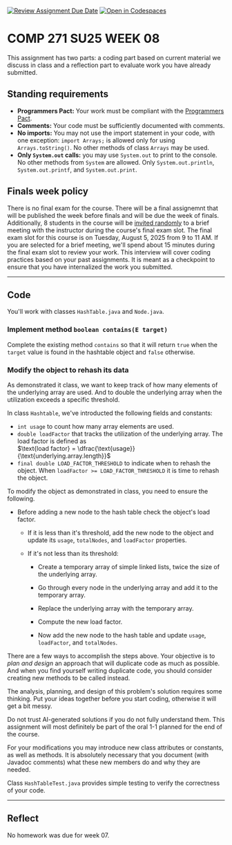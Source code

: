 [![Review Assignment Due Date](https://classroom.github.com/assets/deadline-readme-button-22041afd0340ce965d47ae6ef1cefeee28c7c493a6346c4f15d667ab976d596c.svg)](https://classroom.github.com/a/47r_Cu5q)
[![Open in Codespaces](https://classroom.github.com/assets/launch-codespace-2972f46106e565e64193e422d61a12cf1da4916b45550586e14ef0a7c637dd04.svg)](https://classroom.github.com/open-in-codespaces?assignment_repo_id=19965908)
# COMP 271 SU25 WEEK 08

This assignment has two parts: a coding part based on current material we discuss in class and a reflection part to evaluate work you have already submitted.


## Standing requirements

* **Programmers Pact:** Your work must be compliant with the [Programmers Pact](./ProgrammerPact.pdf). 
* **Comments:** Your code must be sufficiently documented with comments.
* **No imports:** You may not use the import statement in your code, with one exception: `import Arrays;` is allowed only for using `Arrays.toString()`. No other methods of class `Arrays` may be used.
* **Only `System.out` calls:** you may use `System.out` to print to the console. No other methods from `System` are allowed. Only `System.out.println`, `System.out.printf`, and `System.out.print`. 


## Finals week policy

There is no final exam for the course. There will be a final assignemnt that will be published the week before finals and will be due the week of finals. Additionally, 8 students in the course will be [invited randomly](https://github.com/lgreco/random-selection-final-oral) to a brief meeting with the instructor during the course's final exam slot. The final exam slot for this course is on Tuesday, August 5, 2025 from 9 to 11 AM. If you are selected for a brief meeting, we'll spend about 15 minutes during the final exam slot to review your work. This interview will cover coding practices based on your past assignments. It is meant as a checkpoint to ensure that you have internalized the work you submitted.

---


## Code

You'll work with classes `HashTable.java` and `Node.java`.


### Implement method `boolean contains(E target)`

Complete the existing method `contains` so that it will return `true` when the `target` value is found in the hashtable object and `false` otherwise.


### Modify the object to rehash its data

As demonstrated it class, we want to keep track of how many elements of the underlying array are used. And to double the underlying array when the utilization exceeds a specific threshold.

In class `Hashtable`, we've introducted the following fields and constants:

* `int usage` to count how many array elements are used. 
* `double loadFactor` that tracks the utilization of the underlying array. The load factor is defined as<br/> $\text{load factor} = \dfrac{\text{usage}}{\text{underlying.array.length}}$<br/>
* `final double LOAD_FACTOR_THRESHOLD` to indicate when to rehash the object. When `loadFactor >= LOAD_FACTOR_THRESHOLD` it is time to rehash the object.

To modify the object as demonstrated in class, you need to ensure the following.

* Before adding a new node to the hash table check the object's load factor. 

  * If it is less than it's threshold, add the new node to the object and update its `usage`, `totalNodes`, and `loadFactor` properties.

  * If it's not less than its threshold:

    * Create a temporary array of simple linked lists, twice the size of the underlying array.

    * Go through every node in the underlying array and add it to the temporary array.

    * Replace the underlying array with the temporary array.

    * Compute the new load factor.

    * Now add the new node to the hash table and update `usage`, `loadFactor`, and `totalNodes`.

There are a few ways to accomplish the steps above. Your objective is to *plan and design* an approach that will duplicate code as much as possible. And when you find yourself writing duplicate code, you should consider creating new methods to be called instead.

The analysis, planning, and design of this problem's solution requires some thinking. Put your ideas together before you start coding, otherwise it will get a bit messy.

Do not trust AI-generated solutions if you do not fully understand them. This assignment will most definitely be part of the oral 1-1 planned for the end of the course.

For your modifications you may introduce new class attributes or constants, as well as methods. It is absolutely necessary that you document (with Javadoc comments) what these new members do and why they are needed.

Class `HashTableTest.java` provides simple testing to verify the correctness of your code.

---

## Reflect

No homework was due for week 07.
